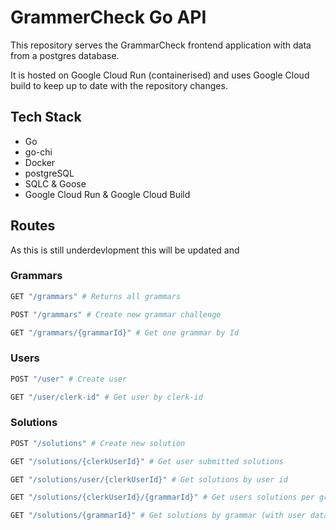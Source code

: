 # GrammerCheck Go API
This repository serves the GrammarCheck frontend application with data from a postgres database. 

It is hosted on Google Cloud Run (containerised) and uses Google Cloud build to keep up to date with the repository changes.

## Tech Stack
- Go
- go-chi
- Docker
- postgreSQL
- SQLC & Goose
- Google Cloud Run & Google Cloud Build

## Routes
As this is still underdevlopment this will be updated and 
### Grammars
```bash
GET "/grammars" # Returns all grammars

POST "/grammars" # Create new grammar challenge

GET "/grammars/{grammarId}" # Get one grammar by Id
```
### Users
```bash
POST "/user" # Create user

GET "/user/clerk-id" # Get user by clerk-id
```
### Solutions
```bash
POST "/solutions" # Create new solution

GET "/solutions/{clerkUserId}" # Get user submitted solutions

GET "/solutions/user/{clerkUserId}" # Get solutions by user id

GET "/solutions/{clerkUserId}/{grammarId}" # Get users solutions per grammar (check if they have completed a grammar)

GET "/solutions/{grammarId}" # Get solutions by grammar (with user data)
```
